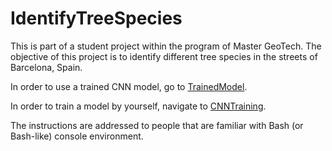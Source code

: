 # IdentifyTreeSpecies
This is part of a student project within the program of Master GeoTech. The objective of this project is to identify different tree species in the streets of Barcelona, Spain.

In order to use a trained CNN model, go to [TrainedModel](https://github.com/EftyK/TrainedModel).

In order to train a model by yourself, navigate to [CNNTraining](https://github.com/EftyK/IdentifyTreeSpecies/tree/master/CNNTraining).

The instructions are addressed to people that are familiar with Bash (or Bash-like) console environment.
